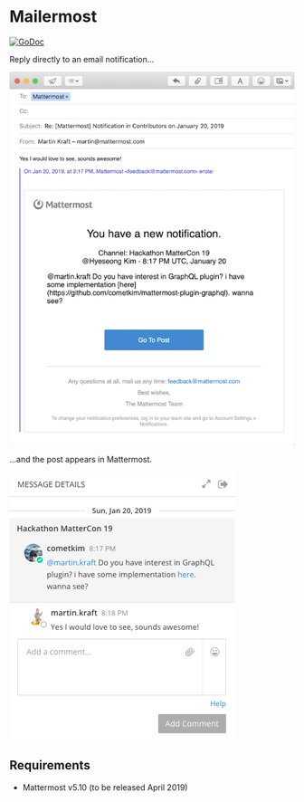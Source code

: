 # Mailermost

[![GoDoc](https://godoc.org/github.com/DSchalla/mailermost-plugin/server/mailermost?status.svg)](https://godoc.org/github.com/DSchalla/mailermost-plugin/server/mailermost) 

Reply directly to an email notification...

![example of replying to an email notification](example.png "example of replying to an email notification")

...and the post appears in Mattermost.

![example of resulting Mattermost post](example2.png "example of resulting Mattermost post")

## Requirements

* Mattermost v5.10 (to be released April 2019)